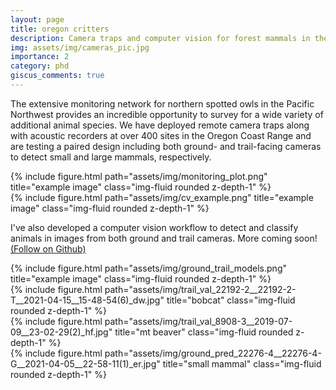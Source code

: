 ```yaml
---
layout: page
title: oregon critters
description: Camera traps and computer vision for forest mammals in the PNW
img: assets/img/cameras_pic.jpg
importance: 2
category: phd
giscus_comments: true
---
```


The extensive monitoring network for northern spotted owls in the Pacific Northwest provides an incredible opportunity to survey for a wide variety of additional animal species. We have deployed remote camera traps along with acoustic recorders at over 400 sites in the Oregon Coast Range and are testing a paired design including both ground- and trail-facing cameras to detect small and large mammals, respectively.

<div class="row">
    <div class="col-sm mt-3 mt-md-0">
        {% include figure.html path="assets/img/monitoring_plot.png" title="example image" class="img-fluid rounded z-depth-1" %}
    </div>
</div>

<div class="row">
    <div class="col-sm mt-3 mt-md-0">
        {% include figure.html path="assets/img/cv_example.png" title="example image" class="img-fluid rounded z-depth-1" %}
    </div>
</div>


I've also developed a computer vision workflow to detect and classify animals in images from both ground and trail cameras. More coming soon! 
<a href="https://github.com/appelc/oregon_critters">(Follow on Github)</a>

<div class="row">
    <div class="col-sm mt-3 mt-md-0">
        {% include figure.html path="assets/img/ground_trail_models.png" title="example image" class="img-fluid rounded z-depth-1" %}
    </div>
</div>

<div class="row">
    <div class="col-sm mt-3 mt-md-0">
        {% include figure.html path="assets/img/trail_val_22192-2__22192-2-T__2021-04-15__15-48-54(6)_dw.jpg" title="bobcat" class="img-fluid rounded z-depth-1" %}
    </div>
    <div class="col-sm mt-3 mt-md-0">
        {% include figure.html path="assets/img/trail_val_8908-3__2019-07-09__23-02-29(2)_hf.jpg" title="mt beaver" class="img-fluid rounded z-depth-1" %}
    </div>
    <div class="col-sm mt-3 mt-md-0">
        {% include figure.html path="assets/img/ground_pred_22276-4__22276-4-G__2021-04-05__22-58-11(1)_er.jpg" title="small mammal" class="img-fluid rounded z-depth-1" %}
    </div>
</div>

